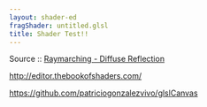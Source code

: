 ```yaml
---
layout: shader-ed
fragShader: untitled.glsl
title: Shader Test!!
---
```


Source :: [Raymarching - Diffuse Reflection](https://www.shadertoy.com/view/XtXXR7)

<http://editor.thebookofshaders.com/>   
   
<https://github.com/patriciogonzalezvivo/glslCanvas>